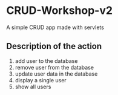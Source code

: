 # CRUD-Workshop-v2
A simple CRUD app made with servlets


## Description of the action
1. add user to the database
2. remove user from the database
3. update user data in the database
4. display a single user
5. show all users
